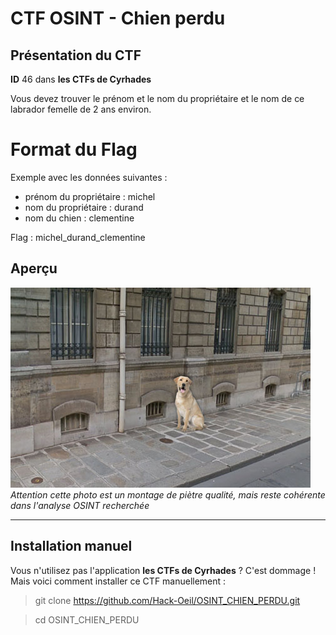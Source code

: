 # CTF OSINT - Chien perdu

## Présentation du CTF 
**ID** 46 dans **les CTFs de Cyrhades**

Vous devez trouver le prénom et le nom du propriétaire et le nom de ce labrador femelle de 2 ans environ.


# Format du Flag
Exemple avec les données suivantes : 
   - prénom du propriétaire : michel
   - nom du propriétaire : durand
   - nom du chien : clementine

Flag : michel_durand_clementine


## Aperçu
![picture.jpg](picture.jpg)
*Attention cette photo est un montage de piètre qualité, mais reste cohérente dans l'analyse OSINT recherchée*


-----------

## Installation manuel
Vous n'utilisez pas l'application **les CTFs de Cyrhades** ? C'est dommage !
Mais voici comment installer ce CTF manuellement :

> git clone https://github.com/Hack-Oeil/OSINT_CHIEN_PERDU.git

> cd OSINT_CHIEN_PERDU
